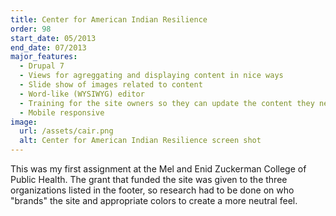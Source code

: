 ```yaml
---
title: Center for American Indian Resilience
order: 98
start_date: 05/2013
end_date: 07/2013
major_features:
  - Drupal 7
  - Views for agreggating and displaying content in nice ways
  - Slide show of images related to content
  - Word-like (WYSIWYG) editor
  - Training for the site owners so they can update the content they need as quickly as they want, but spport for the more difficult updates
  - Mobile responsive
image:
  url: /assets/cair.png
  alt: Center for American Indian Resilience screen shot
---
```


This was my first assignment at the Mel and Enid Zuckerman College of Public
Health. The grant that funded the site was given to the three organizations
listed in the footer, so research had to be done on who "brands" the site
and appropriate colors to create a more neutral feel.
